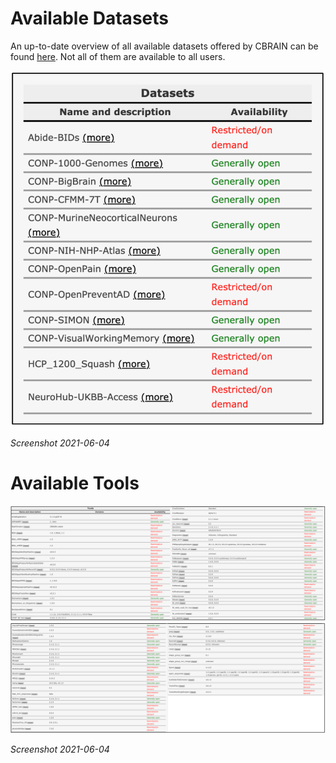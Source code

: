 # Available Datasets
An up-to-date overview of all available datasets offered by CBRAIN can be found [here](https://portal.cbrain.mcgill.ca/available).
Not all of them are available to all users. 

![](https://github.com/neurohub/neurohub_documentation/blob/master/images/cbrain_dataset.png)

_Screenshot 2021-06-04_

# Available Tools

![](https://github.com/neurohub/neurohub_documentation/blob/master/images/cbrain_tools1.png)
![](https://github.com/neurohub/neurohub_documentation/blob/master/images/cbrain_tools2.1.png)

_Screenshot 2021-06-04_





